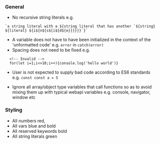 ### General

- No recursive string literals e.g.

```
`a string literal with a ${string literal that has another `${string} ${literal} ${i${n${s${i${d${e}}}}}}`}`
```

- A variable does not have to have been initialized in the context of the 'unformatted code' e.g. `error` in `catch(error)`
- Spacing does not need to be fixed e.g.

```
  <!-- Invalid -->
  for(let i=1;i<>10;i++){console.log('hello world')}
```

- User is not expected to supply bad code according to ES6 standards e.g. `const const a = 5`

- Ignore all array/object type variables that call functions so as to avoid mixing them up with typical webapi variables e.g. console, navigator, window etc

### Styling

- All numbers red,
- All vars blue and bold
- All reserved keywords bold
- All string literals green
